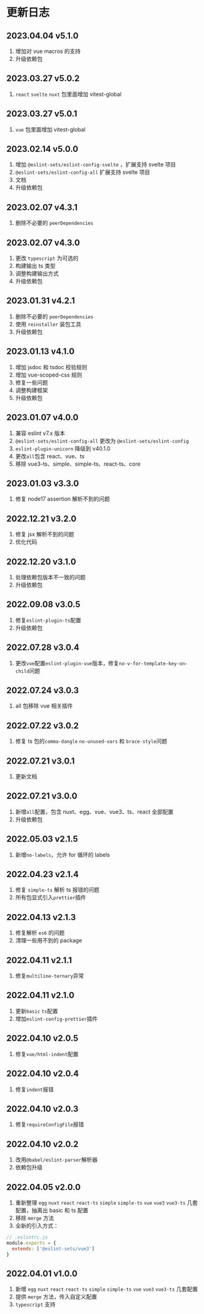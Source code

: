 # 更新日志

## 2023.04.04 v5.1.0

1. 增加对 vue macros 的支持
2. 升级依赖包

## 2023.03.27 v5.0.2

1. `react` `svelte` `nuxt` 包里面增加 vitest-global

## 2023.03.27 v5.0.1

1. `vue` 包里面增加 vitest-global

## 2023.02.14 v5.0.0

1. 增加 `@eslint-sets/eslint-config-svelte` ，扩展支持 svelte 项目
2. `@eslint-sets/eslint-config-all` 扩展支持 svelte 项目
3. 文档
4. 升级依赖包

## 2023.02.07 v4.3.1

1. 删除不必要的 `peerDependencies`

## 2023.02.07 v4.3.0

1. 更改 `typescript` 为可选的
2. 构建输出 ts 类型
3. 调整构建输出方式
4. 升级依赖包

## 2023.01.31 v4.2.1

1. 删除不必要的 `peerDependencies`
2. 使用 `reinstaller` 装包工具
3. 升级依赖包

## 2023.01.13 v4.1.0

1. 增加 jsdoc 和 tsdoc 校验规则
2. 增加 vue-scoped-css 规则
3. 修复一些问题
4. 调整构建框架
5. 升级依赖包

## 2023.01.07 v4.0.0

1. 兼容 eslint v7.x 版本
2. `@eslint-sets/eslint-config-all` 更改为 `@eslint-sets/eslint-config`
3. `eslint-plugin-unicorn` 降级到 v40.1.0
4. 更改`all`包含 react、vue、ts
5. 移除 vue3-ts、simple、simple-ts、react-ts、core

## 2023.01.03 v3.3.0

1. 修复 node17 assertion 解析不到的问题

## 2022.12.21 v3.2.0

1. 修复 jsx 解析不到的问题
2. 优化代码

## 2022.12.20 v3.1.0

1. 处理依赖包版本不一致的问题
2. 升级依赖包

## 2022.09.08 v3.0.5

1. 修复`eslint-plugin-ts`配置
2. 升级依赖包

## 2022.07.28 v3.0.4

1. 更改`vue`配置`eslint-plugin-vue`版本，修复`no-v-for-template-key-on-child`问题

## 2022.07.24 v3.0.3

1. all 包移除 vue 相关插件

## 2022.07.22 v3.0.2

1. 修复 ts 包的`comma-dangle` `no-unused-vars` 和 `brace-style`问题

## 2022.07.21 v3.0.1

1. 更新文档

## 2022.07.21 v3.0.0

1. 新增`all`配置，包含 nuxt、egg、vue、vue3、ts、react 全部配置
2. 升级依赖包

## 2022.05.03 v2.1.5

1. 新增`no-labels`，允许 for 循环的 labels

## 2022.04.23 v2.1.4

1. 修复 `simple-ts` 解析 ts 报错的问题
2. 所有包显式引入`prettier`插件

## 2022.04.13 v2.1.3

1. 修复解析 `es6` 的问题
2. 清理一些用不到的 package

## 2022.04.11 v2.1.1

1. 修复`multiline-ternary`异常

## 2022.04.11 v2.1.0

1. 更新`basic` `ts`配置
2. 增加`eslint-config-prettier`插件

## 2022.04.10 v2.0.5

1. 修复`vue/html-indent`配置

## 2022.04.10 v2.0.4

1. 修复`indent`报错

## 2022.04.10 v2.0.3

1. 修复`requireConfigFile`报错

## 2022.04.10 v2.0.2

1. 改用`@babel/eslint-parser`解析器
2. 依赖包升级

## 2022.04.05 v2.0.0

1. 重新整理 `egg` `nuxt` `react` `react-ts` `simple` `simple-ts` `vue` `vue3` `vue3-ts` 几套配置，抽离出 basic 和 ts 配置
2. 移除 `merge` 方法
3. 全新的引入方式：

```js
// .eslintrc.js
module.exports = {
  extends: ['@eslint-sets/vue3']
}
```

## 2022.04.01 v1.0.0

1. 新增 `egg` `nuxt` `react` `react-ts` `simple` `simple-ts` `vue` `vue3` `vue3-ts` 几套配置
2. 提供 `merge` 方法，传入自定义配置
3. `typescript` 支持
